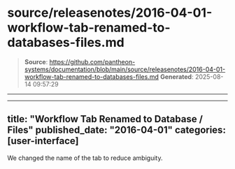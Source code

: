 # source/releasenotes/2016-04-01-workflow-tab-renamed-to-databases-files.md

> **Source**: https://github.com/pantheon-systems/documentation/blob/main/source/releasenotes/2016-04-01-workflow-tab-renamed-to-databases-files.md
> **Generated**: 2025-08-14 09:57:29

---

---
title: "Workflow Tab Renamed to Database / Files"
published_date: "2016-04-01"
categories: [user-interface]
---
We changed the name of the tab to reduce ambiguity.  
